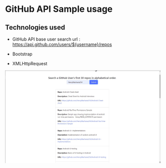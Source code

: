 # GitHub API Sample usage

## Technologies used

- GitHub API base user search url : https://api.github.com/users/${username}/repos

- Bootstrap

- XMLHttpRequest

![Screenshot](/screenshots/screenshot.jpg)